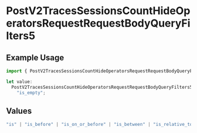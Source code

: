 # PostV2TracesSessionsCountHideOperatorsRequestRequestBodyQueryFilters5

## Example Usage

```typescript
import { PostV2TracesSessionsCountHideOperatorsRequestRequestBodyQueryFilters5 } from "@orq-ai/node/models/operations";

let value:
  PostV2TracesSessionsCountHideOperatorsRequestRequestBodyQueryFilters5 =
    "is_empty";
```

## Values

```typescript
"is" | "is_before" | "is_on_or_before" | "is_between" | "is_relative_today" | "is_relative_time" | "is_empty" | "is_not_empty"
```
